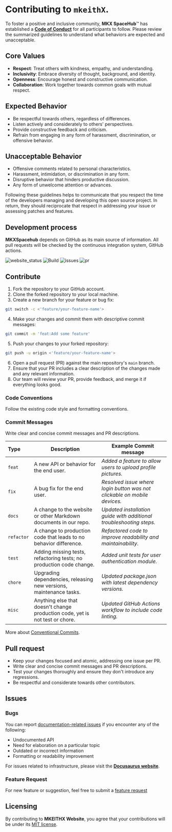 # Contributing to `mkeithX`.

To foster a positive and inclusive community, **MKX SpaceHub**™ has established a [**Code of Conduct**](https://kitiplex.github.io/community/code-of-conduct) for all participants to follow. Please review the summarized guidelines to understand what behaviors are expected and unacceptable.


## Core Values

- **Respect**: Treat others with kindness, empathy, and understanding.
- **Inclusivity**: Embrace diversity of thought, background, and identity.
- **Openness**: Encourage honest and constructive communication.
- **Collaboration**: Work together towards common goals with mutual respect.


## Expected Behavior

- Be respectful towards others, regardless of differences.
- Listen actively and considerately to others' perspectives.
- Provide constructive feedback and criticism.
- Refrain from engaging in any form of harassment, discrimination, or offensive behavior.

## Unacceptable Behavior

- Offensive comments related to personal characteristics.
- Harassment, intimidation, or discrimination in any form.
- Disruptive behavior that hinders productive discussion.
- Any form of unwelcome attention or advances.

Following these guidelines helps to communicate that you respect the time of the developers managing and developing this open source project. In return, they should reciprocate that respect in addressing your issue or assessing patches and features.


## Development process

**MKXSpacehub** depends on GitHub as its main source of information. All pull requests will be checked by the continuous integration system, GitHub actions.

![website_status](https://img.shields.io/website?url=https%3A%2F%2Fmkeithx.github.io%2F&style=for-the-badge&label=Website)
![Build](https://img.shields.io/github/actions/workflow/status/mkeithx/mkeithx.github.io/build-deploy.yml?style=for-the-badge)
![issues](https://img.shields.io/github/issues/mkeithx/mkeithx.github.io?style=for-the-badge
)
![pr](https://img.shields.io/github/issues-pr/mkeithx/mkeithx.github.io?style=for-the-badge
)

## Contribute

1. Fork the repository to your GitHub account.
2. Clone the forked repository to your local machine.
3. Create a new branch for your feature or bug fix:


```bash
git switch -c <'feature/your-feature-name'>
```

4. Make your changes and commit them with descriptive commit messages:

```bash
git commit -m 'feat:Add some feature'
```

5. Push your changes to your forked repository:

```bash
git push -u origin <'feature/your-feature-name'>
```

6. Open a pull request (PR) against the main repository's `main` branch.
7. Ensure that your PR includes a clear description of the changes made and any relevant information.
8. Our team will review your PR, provide feedback, and merge it if everything looks good.


### Code Conventions

Follow the existing code style and formatting conventions.

### Commit Messages

Write clear and concise commit messages and PR descriptions.

| Type     | Description                                                                  | Example Commit message                                                               |
| :-------- | ---------------------------------------------------------------------------- | ---------------------------------------------------------------------- |
| `feat`     | A new API or behavior for the end user.                                      | _Added a feature to allow users to upload profile pictures._             |
| `fix`      | A bug fix for the end user.                                                  | _Resolved issue where login button was not clickable on mobile devices._ |
| `docs`     | A change to the website or other Markdown documents in our repo.             | _Updated installation guide with additional troubleshooting steps._      |
| `refactor` | A change to production code that leads to no behavior difference.            | _Refactored code to improve readability and maintainability._            |
| `test`     | Adding missing tests, refactoring tests; no production code change.          | _Added unit tests for user authentication module._                       |
| `chore`    | Upgrading dependencies, releasing new versions, maintenance tasks.           | _Updated package.json with latest dependency versions._                |
| `misc`     | Anything else that doesn't change production code, yet is not test or chore. | _Updated GitHub Actions workflow to include code linting._               |



More about [Conventional Commits](https://www.conventionalcommits.org/en/v1.0.0/#examples).

## Pull request

- Keep your changes focused and atomic, addressing one issue per PR.
- Write clear and concise commit messages and PR descriptions.
- Test your changes thoroughly and ensure they don't introduce any regressions.
- Be respectful and considerate towards other contributors.

## Issues

### Bugs

You can report [documentation-related issues](https://github.com/mkeithX/mkeithx.github.io/issues/new/choose) if you encounter any of the following:

- Undocumented API
- Need for elaboration on a particular topic
- Outdated or incorrect information
- Formatting or readability improvement

For issues related to infrastructure, please visit the [**Docusaurus website**](https://docusaurus.io/community/contributing#issues).

### Feature Request
For new feature or suggestion, feel free to submit a [feature request](/feature-requests)


## Licensing

By contributing to **MKEITHX Website**, you agree that your contributions will be under its [MIT license](https://github.com/mkeithX/mkeithx.github.io/blob/main/LICENSE). 